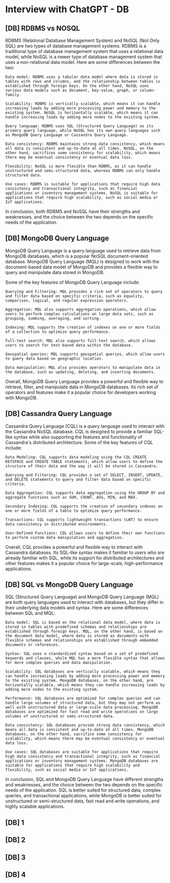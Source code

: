 # Interview with ChatGPT - DB

## [DB] RDBMS vs NOSQL

RDBMS (Relational Database Management System) and NoSQL (Not Only SQL) are two types of database management systems. RDBMS is a traditional type of database management system that uses a relational data model, while NoSQL is a newer type of database management system that uses a non-relational data model. Here are some differences between the two:

```dos
Data model: RDBMS uses a tabular data model where data is stored in tables with rows and columns, and the relationship between tables is established through foreign keys. On the other hand, NoSQL uses various data models such as document, key-value, graph, or column-family.

Scalability: RDBMS is vertically scalable, which means it can handle increasing loads by adding more processing power and memory to the existing system. NoSQL is horizontally scalable, which means it can handle increasing loads by adding more nodes to the existing system.

Query language: RDBMS uses SQL (Structured Query Language) as its primary query language, while NoSQL has its own query languages such as MongoDB Query Language or Cassandra Query Language.

Data consistency: RDBMS maintains strong data consistency, which means all data is consistent and up-to-date at all times. NoSQL, on the other hand, sacrifices some consistency for scalability, which means there may be eventual consistency or eventual data loss.

Flexibility: NoSQL is more flexible than RDBMS, as it can handle unstructured and semi-structured data, whereas RDBMS can only handle structured data.

Use cases: RDBMS is suitable for applications that require high data consistency and transactional integrity, such as financial applications or inventory management systems. NoSQL is suitable for applications that require high scalability, such as social media or IoT applications.
```

In conclusion, both RDBMS and NoSQL have their strengths and weaknesses, and the choice between the two depends on the specific needs of the application.

## [DB] MongoDB Query Language

MongoDB Query Language is a query language used to retrieve data from MongoDB databases, which is a popular NoSQL document-oriented database. MongoDB Query Language (MQL) is designed to work with the document-based data model of MongoDB and provides a flexible way to query and manipulate data stored in MongoDB.

Some of the key features of MongoDB Query Language include:

```dos
Querying and Filtering: MQL provides a rich set of operators to query and filter data based on specific criteria, such as equality, comparison, logical, and regular expression operators.

Aggregation: MQL also supports aggregation operations, which allow users to perform complex calculations on large data sets, such as grouping, summing, averaging, and sorting.

Indexing: MQL supports the creation of indexes on one or more fields of a collection to optimize query performance.

Full-text search: MQL also supports full-text search, which allows users to search for text-based data within the database.

Geospatial queries: MQL supports geospatial queries, which allow users to query data based on geographic location.

Data manipulation: MQL also provides operators to manipulate data in the database, such as updating, deleting, and inserting documents.
```

Overall, MongoDB Query Language provides a powerful and flexible way to retrieve, filter, and manipulate data in MongoDB databases. Its rich set of operators and features make it a popular choice for developers working with MongoDB.

## [DB] Cassandra Query Language

Cassandra Query Language (CQL) is a query language used to interact with the Cassandra NoSQL database. CQL is designed to provide a familiar SQL-like syntax while also supporting the features and functionality of Cassandra's distributed architecture. Some of the key features of CQL include:

```dos
Data Modeling: CQL supports data modeling using the CQL CREATE KEYSPACE and CREATE TABLE statements, which allow users to define the structure of their data and the way it will be stored in Cassandra.

Querying and Filtering: CQL provides a set of SELECT, INSERT, UPDATE, and DELETE statements to query and filter data based on specific criteria.

Data Aggregation: CQL supports data aggregation using the GROUP BY and aggregate functions such as SUM, COUNT, AVG, MIN, and MAX.

Secondary Indexing: CQL supports the creation of secondary indexes on one or more fields of a table to optimize query performance.

Transactions: CQL supports lightweight transactions (LWT) to ensure data consistency in distributed environments.

User-Defined Functions: CQL allows users to define their own functions to perform custom data manipulation and aggregation.
```

Overall, CQL provides a powerful and flexible way to interact with Cassandra databases. Its SQL-like syntax makes it familiar to users who are already familiar with SQL, while its support for distributed architectures and other features makes it a popular choice for large-scale, high-performance applications.

## [DB] SQL vs MongoDB Query Language

SQL (Structured Query Language) and MongoDB Query Language (MQL) are both query languages used to interact with databases, but they differ in their underlying data models and syntax. Here are some differences between SQL and MQL:

```dos
Data model: SQL is based on the relational data model, where data is stored in tables with predefined schemas and relationships are established through foreign keys. MQL, on the other hand, is based on the document data model, where data is stored as documents with flexible schemas and relationships are established through embedded documents or references.

Syntax: SQL uses a standardized syntax based on a set of predefined keywords and clauses, while MQL has a more flexible syntax that allows for more complex queries and data manipulation.

Scalability: SQL databases are vertically scalable, which means they can handle increasing loads by adding more processing power and memory to the existing system. MongoDB databases, on the other hand, are horizontally scalable, which means they can handle increasing loads by adding more nodes to the existing system.

Performance: SQL databases are optimized for complex queries and can handle large volumes of structured data, but they may not perform as well with unstructured data or large-scale data processing. MongoDB databases are optimized for fast read and write operations on large volumes of unstructured or semi-structured data.

Data consistency: SQL databases provide strong data consistency, which means all data is consistent and up-to-date at all times. MongoDB databases, on the other hand, sacrifice some consistency for scalability, which means there may be eventual consistency or eventual data loss.

Use cases: SQL databases are suitable for applications that require high data consistency and transactional integrity, such as financial applications or inventory management systems. MongoDB databases are suitable for applications that require high scalability and flexibility, such as social media or IoT applications.
```

In conclusion, SQL and MongoDB Query Language have different strengths and weaknesses, and the choice between the two depends on the specific needs of the application. SQL is better suited for structured data, complex queries, and transactional applications, while MongoDB is better suited for unstructured or semi-structured data, fast read and write operations, and highly scalable applications.

## [DB] 1

## [DB] 2

## [DB] 3

## [DB] 4

